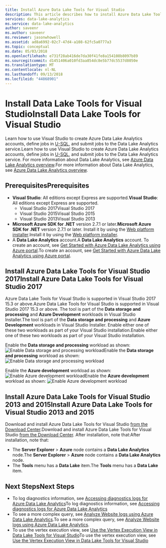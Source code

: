```yaml
---
title: Install Azure Data Lake Tools for Visual Studio
description: This article describes how to install Azure Data Lake Tools for Visual Studio.
services: data-lake-analytics
ms.service: data-lake-analytics
author: saveenr
ms.author: saveenr
ms.reviewer: jasonwhowell
ms.assetid: ad8a6992-02c7-47d4-a108-62fc5a0777a3
ms.topic: conceptual
ms.date: 05/03/2018
ms.openlocfilehash: e731f28ab416de7da30f41fe8a154108b8097b89
ms.sourcegitcommit: d1451406a010fd3aa854dc8e5b77dc5537d8050e
ms.translationtype: MT
ms.contentlocale: nl-NL
ms.lasthandoff: 09/13/2018
ms.locfileid: "44868901"
---
```

# <a name="install-data-lake-tools-for-visual-studio"></a><span data-ttu-id="3b134-103">Install Data Lake Tools for Visual Studio</span><span class="sxs-lookup"><span data-stu-id="3b134-103">Install Data Lake Tools for Visual Studio</span></span>

<span data-ttu-id="3b134-104">Learn how to use Visual Studio to create Azure Data Lake Analytics accounts, define jobs in [U-SQL](data-lake-analytics-u-sql-get-started.md), and submit jobs to the Data Lake Analytics service.</span><span class="sxs-lookup"><span data-stu-id="3b134-104">Learn how to use Visual Studio to create Azure Data Lake Analytics accounts, define jobs in [U-SQL](data-lake-analytics-u-sql-get-started.md), and submit jobs to the Data Lake Analytics service.</span></span> <span data-ttu-id="3b134-105">For more information about Data Lake Analytics, see [Azure Data Lake Analytics overview](data-lake-analytics-overview.md).</span><span class="sxs-lookup"><span data-stu-id="3b134-105">For more information about Data Lake Analytics, see [Azure Data Lake Analytics overview](data-lake-analytics-overview.md).</span></span>

## <a name="prerequisites"></a><span data-ttu-id="3b134-106">Prerequisites</span><span class="sxs-lookup"><span data-stu-id="3b134-106">Prerequisites</span></span>

* <span data-ttu-id="3b134-107">**Visual Studio**: All editions except Express are supported.</span><span class="sxs-lookup"><span data-stu-id="3b134-107">**Visual Studio**: All editions except Express are supported.</span></span>
    * <span data-ttu-id="3b134-108">Visual Studio 2017</span><span class="sxs-lookup"><span data-stu-id="3b134-108">Visual Studio 2017</span></span>
    * <span data-ttu-id="3b134-109">Visual Studio 2015</span><span class="sxs-lookup"><span data-stu-id="3b134-109">Visual Studio 2015</span></span>
    * <span data-ttu-id="3b134-110">Visual Studio 2013</span><span class="sxs-lookup"><span data-stu-id="3b134-110">Visual Studio 2013</span></span>
* <span data-ttu-id="3b134-111">**Microsoft Azure SDK for .NET** version 2.7.1 or later.</span><span class="sxs-lookup"><span data-stu-id="3b134-111">**Microsoft Azure SDK for .NET** version 2.7.1 or later.</span></span>  <span data-ttu-id="3b134-112">Install it by using the [Web platform installer](http://www.microsoft.com/web/downloads/platform.aspx).</span><span class="sxs-lookup"><span data-stu-id="3b134-112">Install it by using the [Web platform installer](http://www.microsoft.com/web/downloads/platform.aspx).</span></span>
* <span data-ttu-id="3b134-113">A **Data Lake Analytics** account.</span><span class="sxs-lookup"><span data-stu-id="3b134-113">A **Data Lake Analytics** account.</span></span> <span data-ttu-id="3b134-114">To create an account, see [Get Started with Azure Data Lake Analytics using Azure portal](data-lake-analytics-get-started-portal.md).</span><span class="sxs-lookup"><span data-stu-id="3b134-114">To create an account, see [Get Started with Azure Data Lake Analytics using Azure portal](data-lake-analytics-get-started-portal.md).</span></span>

## <a name="install-azure-data-lake-tools-for-visual-studio-2017"></a><span data-ttu-id="3b134-115">Install Azure Data Lake Tools for Visual Studio 2017</span><span class="sxs-lookup"><span data-stu-id="3b134-115">Install Azure Data Lake Tools for Visual Studio 2017</span></span>

<span data-ttu-id="3b134-116">Azure Data Lake Tools for Visual Studio is supported in Visual Studio 2017 15.3 or above.</span><span class="sxs-lookup"><span data-stu-id="3b134-116">Azure Data Lake Tools for Visual Studio is supported in Visual Studio 2017 15.3 or above.</span></span> <span data-ttu-id="3b134-117">The tool is part of the **Data storage and processing** and **Azure Development** workloads in Visual Studio Installer.</span><span class="sxs-lookup"><span data-stu-id="3b134-117">The tool is part of the **Data storage and processing** and **Azure Development** workloads in Visual Studio Installer.</span></span> <span data-ttu-id="3b134-118">Enable either one of these two workloads as part of your Visual Studio installation.</span><span class="sxs-lookup"><span data-stu-id="3b134-118">Enable either one of these two workloads as part of your Visual Studio installation.</span></span>  

<span data-ttu-id="3b134-119">Enable the **Data storage and processing** workload as shown: ![Enable Data storage and processing workload](./media/data-lake-analytics-data-lake-tools-get-started/data-lake-tools-for-vs-2017-install-01.png)</span><span class="sxs-lookup"><span data-stu-id="3b134-119">Enable the **Data storage and processing** workload as shown: ![Enable Data storage and processing workload](./media/data-lake-analytics-data-lake-tools-get-started/data-lake-tools-for-vs-2017-install-01.png)</span></span>

<span data-ttu-id="3b134-120">Enable the **Azure development** workload as shown: ![Enable Azure development workload](./media/data-lake-analytics-data-lake-tools-get-started/data-lake-tools-for-vs-2017-install-02.png)</span><span class="sxs-lookup"><span data-stu-id="3b134-120">Enable the **Azure development** workload as shown: ![Enable Azure development workload](./media/data-lake-analytics-data-lake-tools-get-started/data-lake-tools-for-vs-2017-install-02.png)</span></span>

## <a name="install-azure-data-lake-tools-for-visual-studio-2013-and-2015"></a><span data-ttu-id="3b134-121">Install Azure Data Lake Tools for Visual Studio 2013 and 2015</span><span class="sxs-lookup"><span data-stu-id="3b134-121">Install Azure Data Lake Tools for Visual Studio 2013 and 2015</span></span>

<span data-ttu-id="3b134-122">Download and install Azure Data Lake Tools for Visual Studio [from the Download Center](http://aka.ms/adltoolsvs).</span><span class="sxs-lookup"><span data-stu-id="3b134-122">Download and install Azure Data Lake Tools for Visual Studio [from the Download Center](http://aka.ms/adltoolsvs).</span></span> <span data-ttu-id="3b134-123">After installation, note that:</span><span class="sxs-lookup"><span data-stu-id="3b134-123">After installation, note that:</span></span>
* <span data-ttu-id="3b134-124">The **Server Explorer** > **Azure** node contains a **Data Lake Analytics** node.</span><span class="sxs-lookup"><span data-stu-id="3b134-124">The **Server Explorer** > **Azure** node contains a **Data Lake Analytics** node.</span></span> 
* <span data-ttu-id="3b134-125">The **Tools** menu has a **Data Lake** item.</span><span class="sxs-lookup"><span data-stu-id="3b134-125">The **Tools** menu has a **Data Lake** item.</span></span>


## <a name="next-steps"></a><span data-ttu-id="3b134-126">Next Steps</span><span class="sxs-lookup"><span data-stu-id="3b134-126">Next Steps</span></span>
* <span data-ttu-id="3b134-127">To log diagnostics information, see [Accessing diagnostics logs for Azure Data Lake Analytics](data-lake-analytics-diagnostic-logs.md)</span><span class="sxs-lookup"><span data-stu-id="3b134-127">To log diagnostics information, see [Accessing diagnostics logs for Azure Data Lake Analytics](data-lake-analytics-diagnostic-logs.md)</span></span>
* <span data-ttu-id="3b134-128">To see a more complex query, see [Analyze Website logs using Azure Data Lake Analytics](data-lake-analytics-analyze-weblogs.md).</span><span class="sxs-lookup"><span data-stu-id="3b134-128">To see a more complex query, see [Analyze Website logs using Azure Data Lake Analytics](data-lake-analytics-analyze-weblogs.md).</span></span>
* <span data-ttu-id="3b134-129">To use the vertex execution view, see [Use the Vertex Execution View in Data Lake Tools for Visual Studio](data-lake-analytics-data-lake-tools-use-vertex-execution-view.md)</span><span class="sxs-lookup"><span data-stu-id="3b134-129">To use the vertex execution view, see [Use the Vertex Execution View in Data Lake Tools for Visual Studio](data-lake-analytics-data-lake-tools-use-vertex-execution-view.md)</span></span>
